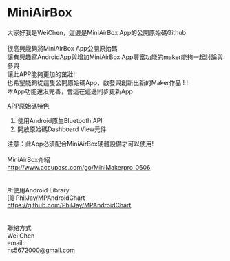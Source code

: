 # MiniAirBox

大家好我是WeiChen，這邊是MiniAirBox App的公開原始碼Github
<br/>
<br/>
很高興能夠將MiniAirBox App公開原始碼<br/>
讓有興趣寫AndroidApp與增加MiniAirBox App豐富功能的maker能夠一起討論與參與<br/>
讓此APP能夠更加的茁壯!<br/>
也希望能夠從這隻公開原始碼App，啟發與創新出新的Maker作品 ! ! <br/>
本App功能還沒完善，會這在這邊同步更新App<br/>

APP原始碼特色<br/>
1. 使用Android原生Bluetooth API <br/>
2. 開放原始碼Dashboard View元件 <br/>

注意：此App必須配合MiniAirBox硬體設備才可以使用! <br/>
<br/>
MiniAirBox介紹<br />
http://www.accupass.com/go/MiniMakerpro_0606<br />
<br/>
<br/>
所使用Android Library<br/>
[1] PhilJay/MPAndroidChart<br/>
https://github.com/PhilJay/MPAndroidChart<br/>
<br/>
<br/>
聯絡方式<br/>
Wei Chen <br/>
email:<br/>
ns5672000@gmail.com<br/>
